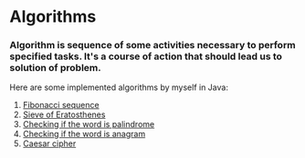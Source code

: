 # Algorithms 
### Algorithm is sequence of some activities necessary to perform specified tasks. It's a course of action that should lead us to solution of problem.
Here are some implemented algorithms by myself in Java: 
1. [Fibonacci sequence](src/main/java/com/app/algorithms/number_algorithms) 
2. [Sieve of Eratosthenes](src/main/java/com/app/algorithms/number_algorithms) 
3. [Checking if the word is palindrome](src/main/java/com/app/algorithms/string_algorithms) 
4. [Checking if the word is anagram](src/main/java/com/app/algorithms/string_algorithms) 
5. [Caesar cipher](src/main/java/com/app/cipher) 

[//]: # (# Algorithm Descriptions)

[//]: # ()
[//]: # (## Fibonacci Sequence )

[//]: # ()
[//]: # (The Fibonacci sequence is a series of numbers where each number is the sum of the two preceding ones, usually starting with 0 and 1. Mathematically, it can be expressed as:)

[//]: # (`F&#40;n&#41; = F&#40;n-1&#41; + F&#40;n-2&#41;`)

[//]: # (with initial conditions `F&#40;0&#41; = 0` and `F&#40;1&#41; = 1`. The problem can be solve [iteratively]&#40;https://github.com/1G4S/Algorithms/blob/3a090b95378aeeef547994ae763c26f8ea7a47db/src/main/java/com/app/algorithms/numberAlgorithms/NumberAlgorithms.java#L4&#41; and [recursively]&#40;https://github.com/1G4S/Algorithms/blob/3a090b95378aeeef547994ae763c26f8ea7a47db/src/main/java/com/app/algorithms/numberAlgorithms/NumberAlgorithms.java#L19&#41;.)

[//]: # ()
[//]: # (## [Sieve of Eratosthenes]&#40;https://github.com/1G4S/Algorithms/blob/b22e4631d5a886d2ad1abd91ee10be8682e25c76/src/main/java/com/app/algorithms/numberAlgorithms/NumberAlgorithms.java#L31&#41; )

[//]: # ()
[//]: # (The Sieve of Eratosthenes is an efficient algorithm for finding all prime numbers up to a specified integer. It works by iteratively marking the multiples of each prime number starting from 2, excluding the prime number itself. The unmarked numbers that remain are primes.)

[//]: # ()
[//]: # (## [Checking if the Word is a Palindrome ]&#40;https://github.com/1G4S/Algorithms/blob/3a090b95378aeeef547994ae763c26f8ea7a47db/src/main/java/com/app/algorithms/stringAlgorithms/StringAlgorithms.java#L17&#41;)

[//]: # ()
[//]: # (A palindrome is a word, phrase, number, or other sequences of characters that reads the same forward and backward &#40;ignoring spaces, punctuation, and capitalization&#41;. The check involves comparing characters from the beginning and the end of the string, moving towards the center.)

[//]: # ()
[//]: # (## [Checking if the Word is an Anagram ]&#40;https://github.com/1G4S/Algorithms/blob/9f2791656e76176dce66da56f4991221304fa4c8/src/main/java/com/app/algorithms/stringAlgorithms/StringAlgorithms.java#L6&#41;)

[//]: # ()
[//]: # (An anagram is a word or phrase formed by rearranging the letters of a different word or phrase, typically using all the original letters exactly once. The algorithm checks if two strings are anagrams by comparing sorted characters of both strings or by counting the occurrences of each character in both strings and then comparing these counts.)

[//]: # ()
[//]: # (## Caesar Cipher )

[//]: # ()
[//]: # (The Caesar cipher is a type of substitution cipher in which each letter in the plaintext is shifted a certain number of places down or up the alphabet. For example, with a shift of 1, 'A' would be replaced by 'B', 'B' would become 'C', etc. )

[//]: # (You can do [encryption]&#40;https://github.com/1G4S/Algorithms/blob/c15cf62702fe06639bd716db23510178adecdf9d/src/main/java/com/app/cipher/Ciphers.java#L5&#41; and [decryption]&#40;https://github.com/1G4S/Algorithms/blob/c15cf62702fe06639bd716db23510178adecdf9d/src/main/java/com/app/cipher/Ciphers.java#L25&#41; with this cipher.)
